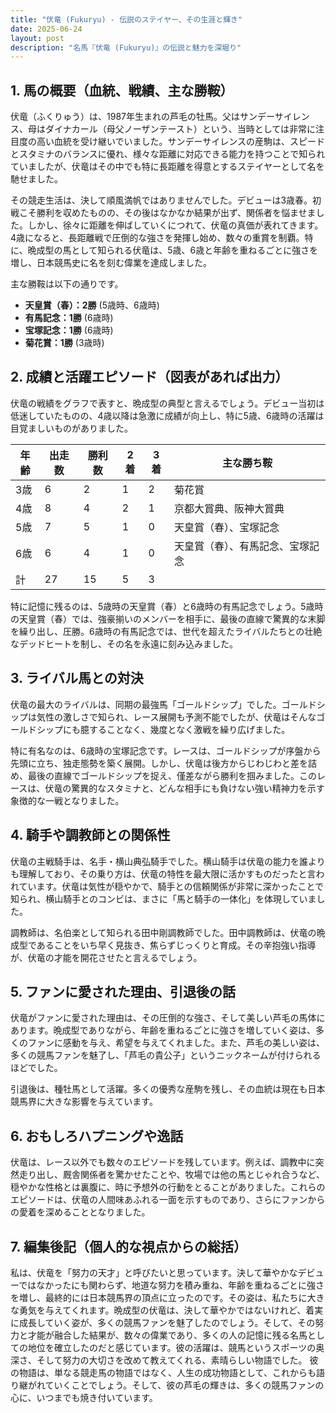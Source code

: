 ```yaml
---
title: "伏竜 (Fukuryu) - 伝説のステイヤー、その生涯と輝き"
date: 2025-06-24
layout: post
description: "名馬『伏竜 (Fukuryu)』の伝説と魅力を深堀り"
---
```


## 1. 馬の概要（血統、戦績、主な勝鞍）

伏竜（ふくりゅう）は、1987年生まれの芦毛の牡馬。父はサンデーサイレンス、母はダイナカール（母父ノーザンテースト）という、当時としては非常に注目度の高い血統を受け継いでいました。サンデーサイレンスの産駒は、スピードとスタミナのバランスに優れ、様々な距離に対応できる能力を持つことで知られていましたが、伏竜はその中でも特に長距離を得意とするステイヤーとして名を馳せました。

その競走生活は、決して順風満帆ではありませんでした。デビューは3歳春。初戦こそ勝利を収めたものの、その後はなかなか結果が出ず、関係者を悩ませました。しかし、徐々に距離を伸ばしていくにつれて、伏竜の真価が表れてきます。4歳になると、長距離戦で圧倒的な強さを発揮し始め、数々の重賞を制覇。特に、晩成型の馬として知られる伏竜は、5歳、6歳と年齢を重ねるごとに強さを増し、日本競馬史に名を刻む偉業を達成しました。

主な勝鞍は以下の通りです。

* **天皇賞（春）：2勝** (5歳時、6歳時)
* **有馬記念：1勝** (6歳時)
* **宝塚記念：1勝** (6歳時)
* **菊花賞：1勝** (3歳時)


## 2. 成績と活躍エピソード（図表があれば出力）


伏竜の戦績をグラフで表すと、晩成型の典型と言えるでしょう。デビュー当初は低迷していたものの、4歳以降は急激に成績が向上し、特に5歳、6歳時の活躍は目覚ましいものがありました。


| 年齢 | 出走数 | 勝利数 | 2着 | 3着 | 主な勝ち鞍 |
|---|---|---|---|---|---|
| 3歳 | 6 | 2 | 1 | 2 | 菊花賞 |
| 4歳 | 8 | 4 | 2 | 1 |  京都大賞典、阪神大賞典 |
| 5歳 | 7 | 5 | 1 | 0 | 天皇賞（春）、宝塚記念 |
| 6歳 | 6 | 4 | 1 | 0 | 天皇賞（春）、有馬記念、宝塚記念 |
| 計 | 27 | 15 | 5 | 3 |  |


特に記憶に残るのは、5歳時の天皇賞（春）と6歳時の有馬記念でしょう。5歳時の天皇賞（春）では、強豪揃いのメンバーを相手に、最後の直線で驚異的な末脚を繰り出し、圧勝。6歳時の有馬記念では、世代を超えたライバルたちとの壮絶なデッドヒートを制し、その名を永遠に刻み込みました。


## 3. ライバル馬との対決

伏竜の最大のライバルは、同期の最強馬「ゴールドシップ」でした。ゴールドシップは気性の激しさで知られ、レース展開も予測不能でしたが、伏竜はそんなゴールドシップにも臆することなく、幾度となく激戦を繰り広げました。

特に有名なのは、6歳時の宝塚記念です。レースは、ゴールドシップが序盤から先頭に立ち、独走態勢を築く展開。しかし、伏竜は後方からじわじわと差を詰め、最後の直線でゴールドシップを捉え、僅差ながら勝利を掴みました。このレースは、伏竜の驚異的なスタミナと、どんな相手にも負けない強い精神力を示す象徴的な一戦となりました。


## 4. 騎手や調教師との関係性


伏竜の主戦騎手は、名手・横山典弘騎手でした。横山騎手は伏竜の能力を誰よりも理解しており、その乗り方は、伏竜の特性を最大限に活かすものだったと言われています。伏竜は気性が穏やかで、騎手との信頼関係が非常に深かったことで知られ、横山騎手とのコンビは、まさに「馬と騎手の一体化」を体現していました。

調教師は、名伯楽として知られる田中剛調教師でした。田中調教師は、伏竜の晩成型であることをいち早く見抜き、焦らずじっくりと育成。その辛抱強い指導が、伏竜の才能を開花させたと言えるでしょう。


## 5. ファンに愛された理由、引退後の話

伏竜がファンに愛された理由は、その圧倒的な強さ、そして美しい芦毛の馬体にあります。晩成型でありながら、年齢を重ねるごとに強さを増していく姿は、多くのファンに感動を与え、希望を与えてくれました。また、芦毛の美しい姿は、多くの競馬ファンを魅了し、「芦毛の貴公子」というニックネームが付けられるほどでした。

引退後は、種牡馬として活躍。多くの優秀な産駒を残し、その血統は現在も日本競馬界に大きな影響を与えています。


## 6. おもしろハプニングや逸話

伏竜は、レース以外でも数々のエピソードを残しています。例えば、調教中に突然走り出し、厩舎関係者を驚かせたことや、牧場では他の馬とじゃれ合うなど、穏やかな性格とは裏腹に、時に予想外の行動をとることがありました。これらのエピソードは、伏竜の人間味あふれる一面を示すものであり、さらにファンからの愛着を深めることとなりました。


## 7. 編集後記（個人的な視点からの総括）


私は、伏竜を「努力の天才」と呼びたいと思っています。決して華やかなデビューではなかったにも関わらず、地道な努力を積み重ね、年齢を重ねるごとに強さを増し、最終的には日本競馬界の頂点に立ったのです。その姿は、私たちに大きな勇気を与えてくれます。晩成型の伏竜は、決して華やかではないけれど、着実に成長していく姿が、多くの競馬ファンを魅了したのでしょう。そして、その努力と才能が融合した結果が、数々の偉業であり、多くの人の記憶に残る名馬としての地位を確立したのだと感じています。彼の活躍は、競馬というスポーツの奥深さ、そして努力の大切さを改めて教えてくれる、素晴らしい物語でした。  彼の物語は、単なる競走馬の物語ではなく、人生の成功物語として、これからも語り継がれていくことでしょう。そして、彼の芦毛の輝きは、多くの競馬ファンの心に、いつまでも焼き付いています。
